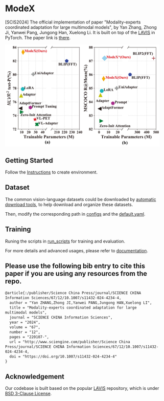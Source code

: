 # ModeX

[SCIS2024] The official implementation of paper "Modality-experts coordinated adaptation for large multimodal models", by Yan Zhang, Zhong Ji, Yanwei Pang, Jungong Han, Xuelong Li. It is built on top of the [LAVIS](https://github.com/salesforce/LAVIS) in PyTorch. The paper link is [there](https://www.sciengine.com/SCIS/doi/10.1007/s11432-024-4234-4;JSESSIONID=2a369ea6-78b4-409b-b379-1f28a63ddd9c).

<img src="docs/_static/trade-off.png" width="700">

## Getting Started
Follow the [Instructions](https://github.com/salesforce/LAVIS/blob/main/README.md#installation) to create environment.

## Dataset
The common vision-language datasets could be downloaded by [automatic download tools](https://opensource.salesforce.com/LAVIS//latest/benchmark), to help download and organize these datasets.

Then, modify the corresponding path in [configs](https://github.com/zhangy0822/ModeX/lavis/configs) and the [default.yaml](https://github.com/zhangy0822/ModeX/lavis/configs/default.yaml).

## Training 

Runing the scripts in [run_scripts](https://github.com/zhangy0822/ModeX/run_scripts) for training and evaluation.

For more details and advanced usages, please refer to [documentation](https://opensource.salesforce.com/LAVIS//latest/index.html#).

## Please use the following bib entry to cite this paper if you are using any resources from the repo.
```
@article{:/publisher/Science China Press/journal/SCIENCE CHINA Information Sciences/67/12/10.1007/s11432-024-4234-4,
  author = "Yan ZHANG,Zhong JI,Yanwei PANG,Jungong HAN,Xuelong LI",
  title = "Modality-experts coordinated adaptation for large multimodal models",
  journal = "SCIENCE CHINA Information Sciences",
  year = "2024",
  volume = "67",
  number = "12",
  pages = "220107-",
  url = "http://www.sciengine.com/publisher/Science China Press/journal/SCIENCE CHINA Information Sciences/67/12/10.1007/s11432-024-4234-4,
  doi = "https://doi.org/10.1007/s11432-024-4234-4"
}
```

## Acknowledgement
Our codebase is built based on the popular [LAVIS](https://github.com/salesforce/LAVIS) repository, which is under [BSD 3-Clause License](LICENSE.txt).
